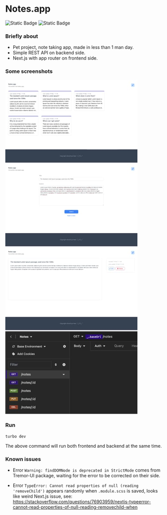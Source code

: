 # Notes.app

![Static Badge](https://img.shields.io/badge/next.js-%23000000?style=for-the-badge&logo=next.js)
![Static Badge](https://img.shields.io/badge/nest.js-%23E0234E?style=for-the-badge&logo=nestjs)

### Briefly about

* Pet project, note taking app, made in less than 1 man day.
* Simple REST API on backend side.
* Next.js with app router on frontend side.

### Some screenshots

![img-1.jpg](./docs/assets/img-1.jpg) ![img-2.jpg](./docs/assets/img-2.jpg) ![img-3.jpg](./docs/assets/img-3.jpg) ![img-4.jpg](./docs/assets/img-4.jpg)

### Run

```shell
turbo dev
```

The above command will run both frontend and backend at the same time.

### Known issues

* Error `Warning: findDOMNode is deprecated in StrictMode` comes from Tremor-UI package, waiting for the error to be
  corrected on their side.

* Error `TypeError: Cannot read properties of null (reading 'removeChild')` appears randomly when `.module.scss` is
  saved, looks like weird Next.js issue, see:
  https://stackoverflow.com/questions/76903959/nextjs-typeerror-cannot-read-properties-of-null-reading-removechild-when

